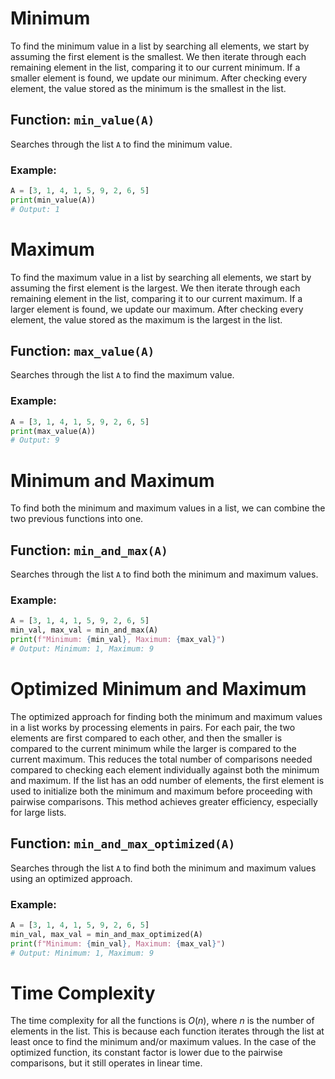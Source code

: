 # **Minimum**

To find the minimum value in a list by searching all elements, we start by assuming the first element is the smallest. We then iterate through each remaining element in the list, comparing it to our current minimum. If a smaller element is found, we update our minimum. After checking every element, the value stored as the minimum is the smallest in the list.

## **Function: `min_value(A)`**

Searches through the list `A` to find the minimum value.

### **Example:**

```python
A = [3, 1, 4, 1, 5, 9, 2, 6, 5]
print(min_value(A))
# Output: 1
```

# **Maximum**

To find the maximum value in a list by searching all elements, we start by assuming the first element is the largest. We then iterate through each remaining element in the list, comparing it to our current maximum. If a larger element is found, we update our maximum. After checking every element, the value stored as the maximum is the largest in the list.

## **Function: `max_value(A)`**

Searches through the list `A` to find the maximum value.

### **Example:**

```python
A = [3, 1, 4, 1, 5, 9, 2, 6, 5]
print(max_value(A))
# Output: 9
```

# **Minimum and Maximum**

To find both the minimum and maximum values in a list, we can combine the two previous functions into one.

## **Function: `min_and_max(A)`**

Searches through the list `A` to find both the minimum and maximum values.

### **Example:**

```python
A = [3, 1, 4, 1, 5, 9, 2, 6, 5]
min_val, max_val = min_and_max(A)
print(f"Minimum: {min_val}, Maximum: {max_val}")
# Output: Minimum: 1, Maximum: 9
```

# **Optimized Minimum and Maximum**

The optimized approach for finding both the minimum and maximum values in a list works by processing elements in pairs. For each pair, the two elements are first compared to each other, and then the smaller is compared to the current minimum while the larger is compared to the current maximum. This reduces the total number of comparisons needed compared to checking each element individually against both the minimum and maximum. If the list has an odd number of elements, the first element is used to initialize both the minimum and maximum before proceeding with pairwise comparisons. This method achieves greater efficiency, especially for large lists.

## **Function: `min_and_max_optimized(A)`**

Searches through the list `A` to find both the minimum and maximum values using an optimized approach.

### **Example:**

```python
A = [3, 1, 4, 1, 5, 9, 2, 6, 5]
min_val, max_val = min_and_max_optimized(A)
print(f"Minimum: {min_val}, Maximum: {max_val}")
# Output: Minimum: 1, Maximum: 9
```

# **Time Complexity**

The time complexity for all the functions is $O(n)$, where $n$ is the number of elements in the list. This is because each function iterates through the list at least once to find the minimum and/or maximum values. In the case of the optimized function, its constant factor is lower due to the pairwise comparisons, but it still operates in linear time.